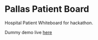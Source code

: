 # Pallas Patient Board
Hospital Patient Whiteboard for hackathon.

Dummy demo live [here](https://pallas-hack.firebaseapp.com/)
